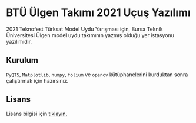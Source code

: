 # BTÜ Ülgen Takımı 2021 Uçuş Yazılımı

2021 Teknofest Türksat Model Uydu Yarışması için, Bursa Teknik Üniversitesi Ülgen model uydu takımının yazmış olduğu yer istasyonu yazılımıdır.

## Kurulum

`PyQT5`, `Matplotlib`, `numpy`, `folium` ve `opencv` kütüphanelerini kurduktan sonra çalıştırmak için hazırsınız.

## Lisans

Lisans bilgisi için [tıklayın.](LICENSE)
